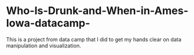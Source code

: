 # Who-Is-Drunk-and-When-in-Ames-Iowa-datacamp-
This is a project from data camp that I did to get my hands clear on data manipulation and visualization.

